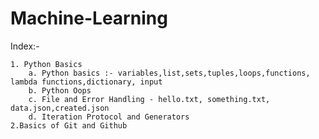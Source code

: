 # Machine-Learning
Index:-
   
    1. Python Basics
        a. Python basics :- variables,list,sets,tuples,loops,functions, lambda functions,dictionary, input
        b. Python Oops
        c. File and Error Handling - hello.txt, something.txt, data.json,created.json
        d. Iteration Protocol and Generators
    2.Basics of Git and Github
    
    
